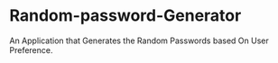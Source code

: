 # Random-password-Generator
An Application that Generates the Random Passwords based On User Preference.
